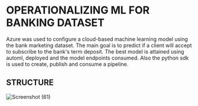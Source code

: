 # OPERATIONALIZING ML FOR BANKING DATASET

Azure was used to configure a cloud-based machine learning model using the bank marketing dataset. The main goal is to predict if a client will accept to subscribe to the bank's term deposit. The best model is attained using automl, deployed and the model endpoints consumed. Also the python sdk is used to create, publish and consume a pipeline.

## STRUCTURE
![Screenshot (61)](https://user-images.githubusercontent.com/48255327/159686354-4f97b3a4-928b-4715-9ce0-947a367ed4cd.png)

